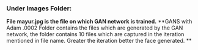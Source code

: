 
### Under Images Folder:
  **File mayur.jpg is the file on which GAN network is trained.**
  **GANS with Adam .0002 Folder contains the files which are generated by the GAN network, the folder contains 10 files which are captured in the iteration mentioned in file name. Greater the iteration better the face generated. ** 
  
